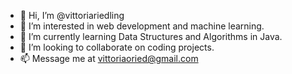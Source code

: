- 👋 Hi, I’m @vittoriariedling
- 👀 I’m interested in web development and machine learning. 
- 🌱 I’m currently learning Data Structures and Algorithms in Java. 
- 💞️ I’m looking to collaborate on coding projects.
- 📫 Message me at vittoriaoried@gmail.com

